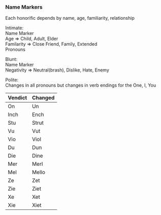 ### Name Markers

Each honorific depends by name, age, familiarity, relationship

Intimate:  
Name Marker  
Age => Child, Adult, Elder  
Familarity => Close Friend, Family, Extended  
Pronouns  

Blunt:  
Name Marker  
Negativity => Neutral(brash), Dislike, Hate, Enemy

Polite:  
Changes in all pronouns but changes in verb endings for the One, I, You  

Vendict | Changed
--- | ---
On |  Un
Inch |  Ench
Stu |  Strut
Vu | Vut
Vio | Viol
Du | Dun
Die | Dine
Mer | Merl
Mel | Mello
Ze | Zet
Zie | Ziet
Xe | Xet
Xie | Xiet